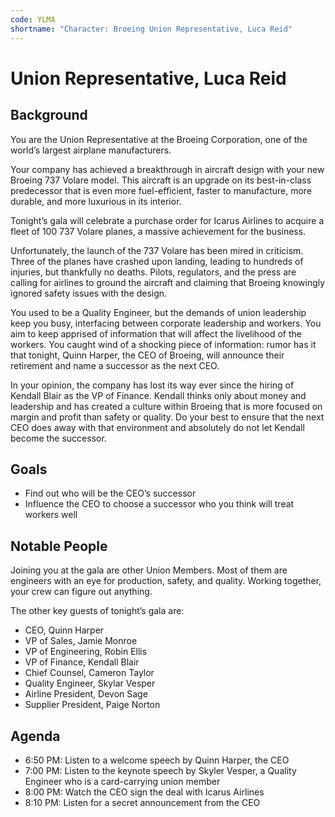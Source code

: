 ```yaml
---
code: YLMA
shortname: "Character: Broeing Union Representative, Luca Reid"
---
```


# Union Representative, Luca Reid

## Background

You are the Union Representative at the Broeing Corporation, one of the world’s largest airplane manufacturers.

Your company has achieved a breakthrough in aircraft design with your new Broeing 737 Volare model. This aircraft is an upgrade on its best-in-class predecessor that is even more fuel-efficient, faster to manufacture, more durable, and more luxurious in its interior.

Tonight’s gala will celebrate a purchase order for Icarus Airlines to acquire a fleet of 100 737 Volare planes, a massive achievement for the business.

Unfortunately, the launch of the 737 Volare has been mired in criticism. Three of the planes have crashed upon landing, leading to hundreds of injuries, but thankfully no deaths. Pilots, regulators, and the press are calling for airlines to ground the aircraft and claiming that Broeing knowingly ignored safety issues with the design.

You used to be a Quality Engineer, but the demands of union leadership keep you busy, interfacing between corporate leadership and workers. You aim to keep apprised of information that will affect the livelihood of the workers. You caught wind of a shocking piece of information: rumor has it that tonight, Quinn Harper, the CEO of Broeing, will announce their retirement and name a successor as the next CEO.

In your opinion, the company has lost its way ever since the hiring of Kendall Blair as the VP of Finance. Kendall thinks only about money and leadership and has created a culture within Broeing that is more focused on margin and profit than safety or quality. Do your best to ensure that the next CEO does away with that environment and absolutely do not let Kendall become the successor.

## Goals

- Find out who will be the CEO’s successor
- Influence the CEO to choose a successor who you think will treat workers well

## Notable People

Joining you at the gala are other Union Members. Most of them are engineers with an eye for production, safety, and quality. Working together, your crew can figure out anything.

The other key guests of tonight’s gala are:

- CEO, Quinn Harper
- VP of Sales, Jamie Monroe
- VP of Engineering, Robin Ellis
- VP of Finance, Kendall Blair
- Chief Counsel, Cameron Taylor
- Quality Engineer, Skylar Vesper
- Airline President, Devon Sage
- Supplier President, Paige Norton

## Agenda

- <span data-relativeminutes="20">6:50 PM</span>: Listen to a welcome speech by Quinn Harper, the CEO
- <span data-relativeminutes="30">7:00 PM</span>: Listen to the keynote speech by Skyler Vesper, a Quality Engineer who is a card-carrying union member
- <span data-relativeminutes="90">8:00 PM</span>: Watch the CEO sign the deal with Icarus Airlines
- <span data-relativeminutes="100">8:10 PM</span>: Listen for a secret announcement from the CEO
